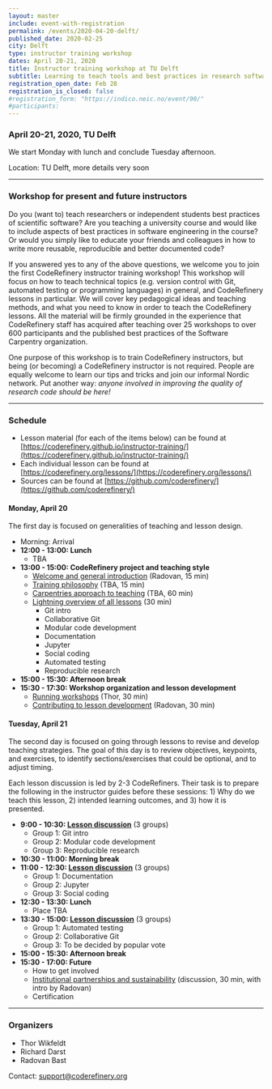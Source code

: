 ```yaml
---
layout: master
include: event-with-registration
permalink: /events/2020-04-20-delft/
published_date: 2020-02-25
city: Delft
type: instructor training workshop
dates: April 20-21, 2020
title: Instructor training workshop at TU Delft
subtitle: Learning to teach tools and best practices in research software development
registration_open_date: Feb 28
registration_is_closed: false
#registration_form: "https://indico.neic.no/event/90/"
#participants:
---
```


### April 20-21, 2020, TU Delft

We start Monday with lunch and conclude Tuesday afternoon.

Location: TU Delft, more details very soon

---

### Workshop for present and future instructors

Do you (want to) teach researchers or independent students best
practices of scientific software?
Are you teaching a university course and would like to include
aspects of best practices in software engineering in the course?
Or would you simply like to educate your friends and colleagues in
how to write more reusable, reproducible and better documented code?

If you answered yes to any of the above questions, we welcome you to
join the first CodeRefinery instructor training workshop! This workshop
will focus on how to teach technical topics (e.g. version control with
Git, automated testing or programming languages) in general, and
CodeRefinery lessons in particular. We will cover key pedagogical ideas
and teaching methods, and what you need to know in order to teach the
CodeRefinery lessons. All the material will be firmly grounded in the
experience that CodeRefinery staff has acquired after teaching over 25
workshops to over 600 participants and the published best practices of
the Software Carpentry organization.

One purpose of this workshop is to train CodeRefinery instructors, but
being (or becoming) a CodeRefinery instructor is not required.  People
are equally welcome to learn our tips and tricks and join our informal
Nordic network. Put another way: *anyone involved in improving the
quality of research code should be here!*

---

### Schedule

* Lesson material (for each of the items below) can be found at
  [https://coderefinery.github.io/instructor-training/](https://coderefinery.github.io/instructor-training/)
* Each individual lesson can be found at
  [https://coderefinery.org/lessons/](https://coderefinery.org/lessons/)
* Sources can be found at
  [https://github.com/coderefinery/](https://github.com/coderefinery/)

#### Monday, April 20

The first day is focused on generalities of teaching and lesson design.

- Morning: Arrival
- **12:00 - 13:00: Lunch**
  - TBA
- **13:00 - 15:00: CodeRefinery project and teaching style**
  - [Welcome and general introduction](https://coderefinery.github.io/instructor-training/01-intro/) (Radovan, 15 min)
  - [Training philosophy](https://coderefinery.github.io/instructor-training/01-intro/#coderefinery-training-philosophies) (TBA, 15 min)
  - [Carpentries approach to teaching](https://coderefinery.github.io/instructor-training/02-teachingstyle/) (TBA, 60 min)
  - [Lightning overview of all lessons](https://coderefinery.github.io/instructor-training/03-lightningoverview/) (30 min)
    - Git intro
    - Collaborative Git
    - Modular code development
    - Documentation
    - Jupyter
    - Social coding
    - Automated testing
    - Reproducible research
- **15:00 - 15:30: Afternoon break**
- **15:30 - 17:30: Workshop organization and lesson development**
  - [Running workshops](https://coderefinery.github.io/instructor-training/05-operations/) (Thor, 30 min)
  - [Contributing to lesson development](https://coderefinery.github.io/instructor-training/06-lessons/) (Radovan, 30 min)

#### Tuesday, April 21

The second day is focused on going through lessons to revise and develop teaching
strategies. The goal of this day is to review objectives, keypoints, and exercises,
to identify sections/exercises that could be optional, and to adjust timing.

Each lesson discussion is led by 2-3 CodeRefiners. Their task is to prepare
the following in the instructor guides before these sessions: 1) Why do we
teach this lesson, 2) intended learning outcomes, and 3) how it is presented.

- **9:00 - 10:30: [Lesson discussion](https://coderefinery.github.io/instructor-training/08-teaching/)** (3 groups)
  - Group 1: Git intro
  - Group 2: Modular code development
  - Group 3: Reproducible research
- **10:30 - 11:00: Morning break**
- **11:00 - 12:30: [Lesson discussion](https://coderefinery.github.io/instructor-training/08-teaching/)** (3 groups)
  - Group 1: Documentation
  - Group 2: Jupyter
  - Group 3: Social coding
- **12:30 - 13:30: Lunch**
  - Place TBA
- **13:30 - 15:00: [Lesson discussion](https://coderefinery.github.io/instructor-training/08-teaching/)** (3 groups)
  - Group 1: Automated testing
  - Group 2: Collaborative Git
  - Group 3: To be decided by popular vote
- **15:00 - 15:30: Afternoon break**
- **15:30 - 17:00: Future**
  - How to get involved
  - [Institutional partnerships and sustainability](https://coderefinery.github.io/instructor-training/07-partnership/) (discussion, 30 min, with intro by Radovan)
  - Certification

---

### Organizers

- Thor Wikfeldt
- Richard Darst
- Radovan Bast

Contact: support@coderefinery.org
